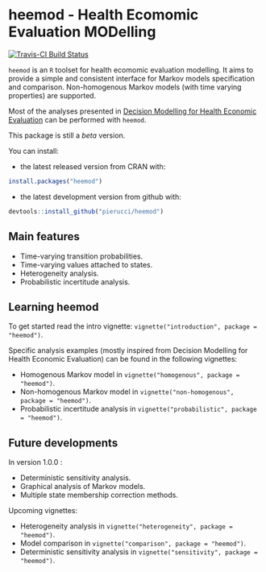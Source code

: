# heemod - Health Ecomomic Evaluation MODelling

[![Travis-CI Build Status](https://travis-ci.org/pierucci/heemod.svg?branch=master)](https://travis-ci.org/pierucci/heemod)

`heemod` is an `R` toolset for health ecomomic evaluation modelling. It aims to provide a simple and consistent interface for Markov models specification and comparison. Non-homogenous Markov models (with time varying properties) are supported.

Most of the analyses presented in [Decision Modelling for Health Economic Evaluation](http://ukcatalogue.oup.com/product/9780198526629.do) can be performed with `heemod`.

This package is still a *beta* version.

You can install:

  * the latest released version from CRAN with:

```r
install.packages("heemod")
```

  * the latest development version from github with:

```r
devtools::install_github("pierucci/heemod")
```

## Main features

  * Time-varying transition probabilities.
  * Time-varying values attached to states.
  * Heterogeneity analysis.
  * Probabilistic incertitude analysis.

## Learning heemod

To get started read the intro vignette: `vignette("introduction", package = "heemod")`.

Specific analysis examples (mostly inspired from Decision Modelling for Health Economic Evaluation) can be found in the following vignettes:

  * Homogenous Markov model in `vignette("homogenous", package = "heemod")`.
  * Non-homogenous Markov model in `vignette("non-homogenous", package = "heemod")`.
  * Probabilistic incertitude analysis in `vignette("probabilistic", package = "heemod")`.

## Future developments

In version 1.0.0 :

  * Deterministic sensitivity analysis.
  * Graphical analysis of Markov models.
  * Multiple state membership correction methods.

Upcoming vignettes:

  * Heterogeneity analysis in `vignette("heterogeneity", package = "heemod")`.
  * Model comparison in `vignette("comparison", package = "heemod")`.
  * Deterministic sensitivity analysis in `vignette("sensitivity", package = "heemod")`.
